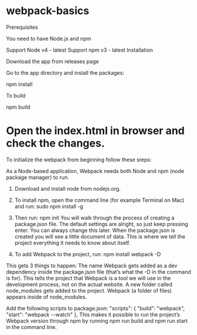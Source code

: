 # webpack-basics
Prerequisites

You need to have Node.js and npm

Support Node v4 - latest
Support npm v3 - latest
Installation

Download the app from releases page

Go to the app directory and install the packages:

npm install

To build 

npm build

Open the index.html in browser and check the changes.
===================================================================================================================================
To initialize the webpack from beginning follow these sreps:

As a Node-based application, Webpack needs both Node and npm (node package manager) to run.
1) Download and install node from nodejs.org.
2) To install npm, open the command line (for example Terminal on Mac) and run:
	sudo npm install -g
3) Then run:
	npm init
You will walk through the process of creating a package.json file. The default settings are alright, so just keep pressing enter. You can always change this later.
When the package.json is created you will see a little document of data. This is where we tell the project everything it needs to know about itself.

4) To add Webpack to the project, run: 
	npm install webpack -D
	
This gets 3 things to happen:
The name Webpack gets added as a dev dependency inside the package.json file (that’s what the -D in the command is for). This tells the project that Webpack is a tool we will use in the development process, not on the actual website.
A new folder called node_modules gets added to the project.
Webpack (a folder of files) appears inside of node_modules.	

Add the following scripts to package.json:
"scripts": {
  "build": "webpack",
  "start": "webpack --watch"
},
This makes it possible to run the project’s Webpack version through npm by running npm run build and npm run start in the command line.


